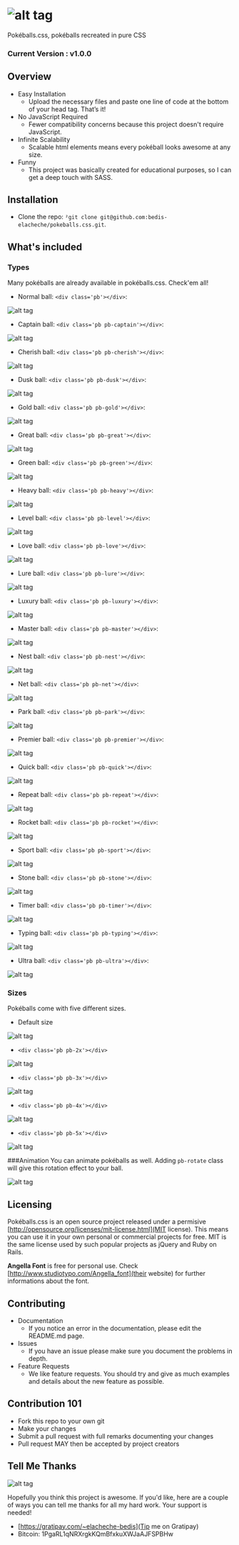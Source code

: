 ![alt tag](https://raw.github.com/bedis-elacheche/pokeballs.css/master/img/logo.png)
===========

Pokéballs.css, pokéballs recreated in pure CSS

### Current Version : v1.0.0

## Overview
- Easy Installation
  - Upload the necessary files and paste one line of code at the bottom of your head tag. That’s it!
- No JavaScript Required
  -  Fewer compatibility concerns because this project doesn't require JavaScript. 
- Infinite Scalability
  - Scalable html elements means every pokéball looks awesome at any size. 
- Funny
  - This project was basically created for educational purposes, so I can get a deep touch with SASS.

## Installation
- Clone the repo: `²git clone git@github.com:bedis-elacheche/pokeballs.css.git`.

## What's included
### Types
Many pokéballs are already available in pokéballs.css. Check'em all!

- Normal ball: `<div class='pb'></div>`:

![alt tag](https://raw.github.com/bedis-elacheche/pokeballs.css/master/img/pb_type_normal.png)

- Captain ball: `<div class='pb pb-captain'></div>`:

![alt tag](https://raw.github.com/bedis-elacheche/pokeballs.css/master/img/pb_type_captain.png)

- Cherish ball: `<div class='pb pb-cherish'></div>`:

![alt tag](https://raw.github.com/bedis-elacheche/pokeballs.css/master/img/pb_type_cherish.png)

- Dusk ball: `<div class='pb pb-dusk'></div>`:

![alt tag](https://raw.github.com/bedis-elacheche/pokeballs.css/master/img/pb_type_dusk.png)

- Gold ball: `<div class='pb pb-gold'></div>`:

![alt tag](https://raw.github.com/bedis-elacheche/pokeballs.css/master/img/pb_type_gold.png)

- Great ball: `<div class='pb pb-great'></div>`:

![alt tag](https://raw.github.com/bedis-elacheche/pokeballs.css/master/img/pb_type_great.png)

- Green ball: `<div class='pb pb-green'></div>`:

![alt tag](https://raw.github.com/bedis-elacheche/pokeballs.css/master/img/pb_type_green.png)

- Heavy ball: `<div class='pb pb-heavy'></div>`:

![alt tag](https://raw.github.com/bedis-elacheche/pokeballs.css/master/img/pb_type_heavy.png)

- Level ball: `<div class='pb pb-level'></div>`:

![alt tag](https://raw.github.com/bedis-elacheche/pokeballs.css/master/img/pb_type_level.png)

- Love ball: `<div class='pb pb-love'></div>`:

![alt tag](https://raw.github.com/bedis-elacheche/pokeballs.css/master/img/pb_type_love.png)

- Lure ball: `<div class='pb pb-lure'></div>`:

![alt tag](https://raw.github.com/bedis-elacheche/pokeballs.css/master/img/pb_type_lure.png)

- Luxury ball: `<div class='pb pb-luxury'></div>`:

![alt tag](https://raw.github.com/bedis-elacheche/pokeballs.css/master/img/pb_type_luxury.png)

- Master ball: `<div class='pb pb-master'></div>`:

![alt tag](https://raw.github.com/bedis-elacheche/pokeballs.css/master/img/pb_type_master.png)

- Nest ball: `<div class='pb pb-nest'></div>`:

![alt tag](https://raw.github.com/bedis-elacheche/pokeballs.css/master/img/pb_type_nest.png)

- Net ball: `<div class='pb pb-net'></div>`:

![alt tag](https://raw.github.com/bedis-elacheche/pokeballs.css/master/img/pb_type_net.png)

- Park ball: `<div class='pb pb-park'></div>`:

![alt tag](https://raw.github.com/bedis-elacheche/pokeballs.css/master/img/pb_type_park.png)

- Premier ball: `<div class='pb pb-premier'></div>`:

![alt tag](https://raw.github.com/bedis-elacheche/pokeballs.css/master/img/pb_type_premier.png)

- Quick ball: `<div class='pb pb-quick'></div>`:

![alt tag](https://raw.github.com/bedis-elacheche/pokeballs.css/master/img/pb_type_quick.png)

- Repeat ball: `<div class='pb pb-repeat'></div>`:

![alt tag](https://raw.github.com/bedis-elacheche/pokeballs.css/master/img/pb_type_repeat.png)

- Rocket ball: `<div class='pb pb-rocket'></div>`:

![alt tag](https://raw.github.com/bedis-elacheche/pokeballs.css/master/img/pb_type_rocket.png)

- Sport ball: `<div class='pb pb-sport'></div>`:

![alt tag](https://raw.github.com/bedis-elacheche/pokeballs.css/master/img/pb_type_sport.png)

- Stone ball: `<div class='pb pb-stone'></div>`:

![alt tag](https://raw.github.com/bedis-elacheche/pokeballs.css/master/img/pb_type_stone.png)

- Timer ball: `<div class='pb pb-timer'></div>`:

![alt tag](https://raw.github.com/bedis-elacheche/pokeballs.css/master/img/pb_type_timer.png)

- Typing ball: `<div class='pb pb-typing'></div>`:

![alt tag](https://raw.github.com/bedis-elacheche/pokeballs.css/master/img/pb_type_typing.png)

- Ultra ball: `<div class='pb pb-ultra'></div>`:

![alt tag](https://raw.github.com/bedis-elacheche/pokeballs.css/master/img/pb_type_ultra.png)

### Sizes
Pokéballs come with five different sizes.
- Default size

![alt tag](https://raw.github.com/bedis-elacheche/pokeballs.css/master/img/pb_size_1.png)

- `<div class='pb pb-2x'></div>`

![alt tag](https://raw.github.com/bedis-elacheche/pokeballs.css/master/img/pb_size_2.png)

- `<div class='pb pb-3x'></div>`

![alt tag](https://raw.github.com/bedis-elacheche/pokeballs.css/master/img/pb_size_3.png)

- `<div class='pb pb-4x'></div>`

![alt tag](https://raw.github.com/bedis-elacheche/pokeballs.css/master/img/pb_size_4.png)

- `<div class='pb pb-5x'></div>`

![alt tag](https://raw.github.com/bedis-elacheche/pokeballs.css/master/img/pb_size_5.png)

###Animation
You can animate pokéballs as well. Adding `pb-rotate` class will give this rotation effect to your ball.

![alt tag](https://raw.github.com/bedis-elacheche/pokeballs.css/master/img/pb_rotate.gif)

## Licensing
Pokéballs.css is an open source project released under a permisive [http://opensource.org/licenses/mit-license.html](MIT license). This means you can use it in your own personal or commercial projects for free. MIT is the same license used by such popular projects as jQuery and Ruby on Rails.

**Angella Font** is free for personal use. Check [http://www.studiotypo.com/Angella_font](their website) for further informations about the font.

## Contributing
- Documentation
  - If you notice an error in the documentation, please edit the README.md page.
- Issues
  - If you have an issue please make sure you document the problems in depth.
- Feature Requests
  - We like feature requests. You should try and give as much examples and details about the new feature as possible.

## Contribution 101
- Fork this repo to your own git
- Make your changes
- Submit a pull request with full remarks documenting your changes
- Pull request MAY then be accepted by project creators

## Tell Me Thanks

![alt tag](https://raw.github.com/bedis-elacheche/pokeballs.css/master/img/coffee.png)

Hopefully you think this project is awesome. If you'd like, here are a couple of ways you can tell me thanks for all my hard work. Your support is needed!
- [https://gratipay.com/~elacheche-bedis](Tip me on Gratipay)
- Bitcoin: 1PgaRL1qNRXrgkKQmBfxkuXWJaAJFSPBHw
